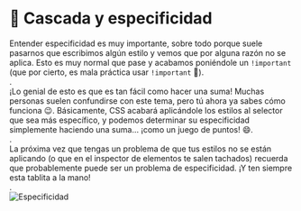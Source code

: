 # 🎯 Cascada y especificidad

Entender especificidad es muy importante, sobre todo porque suele pasarnos que escribimos algún estilo y vemos que por alguna razón no se aplica. Esto es muy normal que pase y acabamos poniéndole un `!important` (que por cierto, es mala práctica usar `!important` 👀).\
.\
¡Lo genial de esto es que es tan fácil como hacer una suma! Muchas personas suelen confundirse con este tema, pero tú ahora ya sabes cómo funciona 😉. Básicamente, CSS acabará aplicándole los estilos al selector que sea más específico, y podemos determinar su especificidad simplemente haciendo una suma… ¡como un juego de puntos! 😄.\
.\
La próxima vez que tengas un problema de que tus estilos no se están aplicando (o que en el inspector de elementos te salen tachados) recuerda que probablemente puede ser un problema de especificidad. ¡Y ten siempre esta tablita a la mano!\
.\
![Especificidad](https://static.platzi.com/media/user\_upload/2.%20Slides%20-%20Frontend%20Developer%20\(3\)-7b3a03b9-2e91-4d05-bdac-8aac0df0dc0e.jpg)
